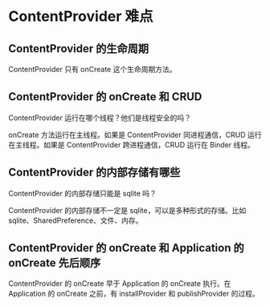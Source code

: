 # ContentProvider 难点

## ContentProvider 的生命周期

ContentProvider 只有 onCreate 这个生命周期方法。

## ContentProvider 的 onCreate 和 CRUD

ContentProvider 运行在哪个线程？他们是线程安全的吗？

onCreate 方法运行在主线程。如果是 ContentProvider 同进程通信，CRUD 运行在主线程。如果是 ContentProvider 跨进程通信，CRUD 运行在 Binder 线程。

## ContentProvider 的内部存储有哪些

ContentProvider 的内部存储只能是 sqlite 吗？

ContentProvider 的内部存储不一定是 sqlite，可以是多种形式的存储。比如 sqlite、SharedPreference、文件、内存。

## ContentProvider 的 onCreate 和 Application 的 onCreate 先后顺序

ContentProvider 的 onCreate 早于 Application 的 onCreate 执行。在 Application 的 onCreate 之前，有 installProvider 和 publishProvider 的过程。


